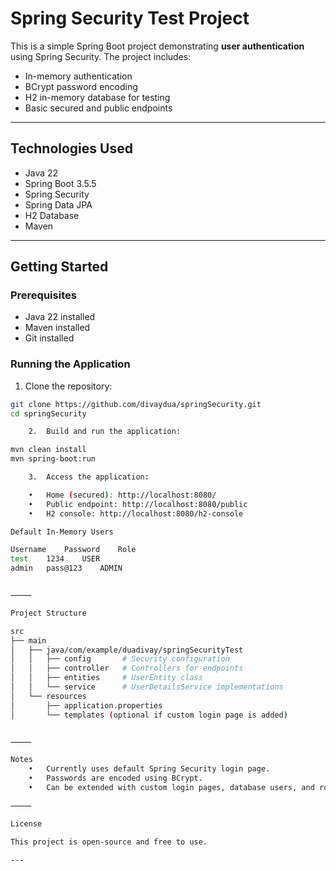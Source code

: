 # Spring Security Test Project

This is a simple Spring Boot project demonstrating **user authentication** using Spring Security. The project includes:

- In-memory authentication
- BCrypt password encoding
- H2 in-memory database for testing
- Basic secured and public endpoints

---

## Technologies Used

- Java 22
- Spring Boot 3.5.5
- Spring Security
- Spring Data JPA
- H2 Database
- Maven

---

## Getting Started

### Prerequisites

- Java 22 installed
- Maven installed
- Git installed

### Running the Application

1. Clone the repository:

```bash
git clone https://github.com/divaydua/springSecurity.git
cd springSecurity

	2.	Build and run the application:

mvn clean install
mvn spring-boot:run

	3.	Access the application:

	•	Home (secured): http://localhost:8080/
	•	Public endpoint: http://localhost:8080/public
	•	H2 console: http://localhost:8080/h2-console

Default In-Memory Users

Username	Password	Role
test	1234	USER
admin	pass@123	ADMIN


⸻

Project Structure

src
├── main
│   ├── java/com/example/duadivay/springSecurityTest
│   │   ├── config       # Security configuration
│   │   ├── controller   # Controllers for endpoints
│   │   ├── entities     # UserEntity class
│   │   └── service      # UserDetailsService implementations
│   └── resources
│       ├── application.properties
│       └── templates (optional if custom login page is added)


⸻

Notes
	•	Currently uses default Spring Security login page.
	•	Passwords are encoded using BCrypt.
	•	Can be extended with custom login pages, database users, and roles/authorities.

⸻

License

This project is open-source and free to use.

---
